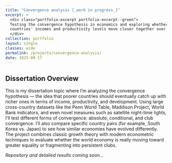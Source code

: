 ```yaml
---
title: "Convergence analysis [_work in progress_]"
excerpt: >
  <div class="portfolio-excerpt portfolio-excerpt--green">
  Testing the convergence hypothesis in economics and exploring whether 
  countries' incomes and productivity levels move closer together over time.
  </div>
collection: portfolio
layout: single
classes: wide
permalink: /projects/convergence-analysis/
date: 2025-09-17
---
```


## Dissertation Overview

This is my dissertation topic where I’m analyzing the convergence hypothesis — the idea that poorer countries should eventually catch up with richer ones in terms of income, productivity, and development. Using large cross-country datasets like the Penn World Table, Maddison Project, World Bank indicators, and even novel measures such as satellite night-time lights, I’ll test different forms of convergence: absolute, conditional, and club convergence. I’ll also compare specific country pairs (for example, South Korea vs. Japan) to see how similar economies have evolved differently. The project combines classic growth theory with modern econometric techniques to evaluate whether the world economy is really moving toward greater equality or fragmenting into persistent clubs.

*Repository and detailed results coming soon...*